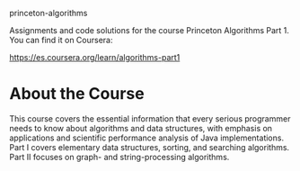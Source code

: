 princeton-algorithms

Assignments and code solutions for the course Princeton Algorithms Part 1. You can find it on Coursera:

https://es.coursera.org/learn/algorithms-part1

# About the Course

This course covers the essential information that every serious programmer needs to know about algorithms and data structures, with emphasis on applications and scientific performance analysis of Java implementations. Part I covers elementary data structures, sorting, and searching algorithms. Part II focuses on graph- and string-processing algorithms.